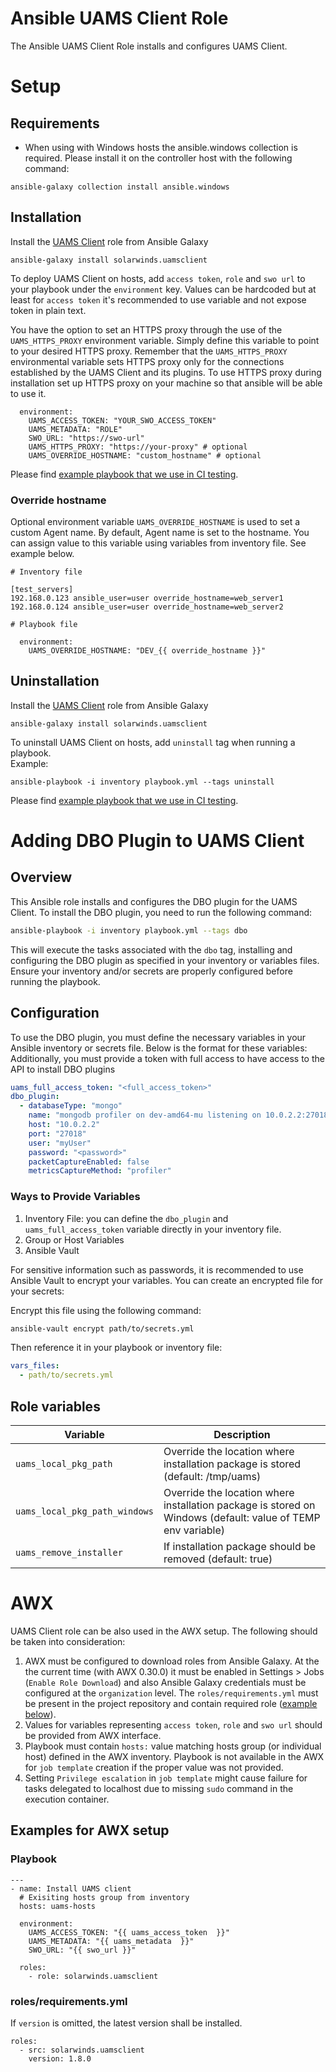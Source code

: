 # Ansible UAMS Client Role

The Ansible UAMS Client Role installs and configures UAMS Client.

# Setup
## Requirements
- When using with Windows hosts the ansible.windows collection is required. Please install it on the controller host with the following command:
```
ansible-galaxy collection install ansible.windows
```
## Installation

Install the [UAMS Client](https://galaxy.ansible.com/solarwinds/uamsclient) role from Ansible Galaxy
```
ansible-galaxy install solarwinds.uamsclient
```

To deploy UAMS Client on hosts, add `access token`, `role` and `swo url` to your playbook under the `environment` key. Values can be hardcoded but at least for `access token` it's recommended to use variable and not expose token in plain text. 

You have the option to set an HTTPS proxy through the use of the `UAMS_HTTPS_PROXY` environment variable. Simply define this variable to point to your desired HTTPS proxy. Remember that the `UAMS_HTTPS_PROXY` environmental variable sets HTTPS proxy only for the connections established by the UAMS Client and its plugins. To use HTTPS proxy during installation set up HTTPS proxy on your machine so that ansible will be able to use it.

```
  environment:
    UAMS_ACCESS_TOKEN: "YOUR_SWO_ACCESS_TOKEN"
    UAMS_METADATA: "ROLE"
    SWO_URL: "https://swo-url"
    UAMS_HTTPS_PROXY: "https://your-proxy" # optional
    UAMS_OVERRIDE_HOSTNAME: "custom_hostname" # optional
```

Please find [example playbook that we use in CI testing](ci_test/playbook_galaxy.yaml).

### Override hostname
Optional environment variable `UAMS_OVERRIDE_HOSTNAME` is used to set a custom Agent name. By default, Agent name is set to the hostname.
You can assign value to this variable using variables from inventory file. See example below.

```
# Inventory file

[test_servers]
192.168.0.123 ansible_user=user override_hostname=web_server1
192.168.0.124 ansible_user=user override_hostname=web_server2
```
```
# Playbook file

  environment:
    UAMS_OVERRIDE_HOSTNAME: "DEV_{{ override_hostname }}"
```

## Uninstallation

Install the [UAMS Client](https://galaxy.ansible.com/solarwinds/uamsclient) role from Ansible Galaxy
```
ansible-galaxy install solarwinds.uamsclient
```

To uninstall UAMS Client on hosts, add `uninstall` tag when running a playbook.
<br>Example:
```
ansible-playbook -i inventory playbook.yml --tags uninstall
```

Please find [example playbook that we use in CI testing](ci_test/playbook_galaxy.yaml).

# Adding DBO Plugin to UAMS Client

## Overview

This Ansible role installs and configures the DBO plugin for the UAMS Client. To install the DBO plugin, you need to run the following command:

```sh
ansible-playbook -i inventory playbook.yml --tags dbo
```

This will execute the tasks associated with the `dbo` tag, installing and configuring the DBO plugin as specified in your inventory or variables files.
Ensure your inventory and/or secrets are properly configured before running the playbook.

## Configuration

To use the DBO plugin, you must define the necessary variables in your Ansible inventory or secrets file. Below is the format for these variables:
Additionally, you must provide a token with full access to have access to the API to install DBO plugins
```yaml
uams_full_access_token: "<full_access_token>"
dbo_plugin:
  - databaseType: "mongo"
    name: "mongodb profiler on dev-amd64-mu listening on 10.0.2.2:27018"
    host: "10.0.2.2"
    port: "27018"
    user: "myUser"
    password: "<password>"
    packetCaptureEnabled: false
    metricsCaptureMethod: "profiler"
```

### Ways to Provide Variables

1. Inventory File: you can define the `dbo_plugin` and `uams_full_access_token` variable directly in your inventory file.
2. Group or Host Variables
3. Ansible Vault

For sensitive information such as passwords, it is recommended to use Ansible Vault to encrypt your variables. You can create an encrypted file for your secrets:


Encrypt this file using the following command:

```sh
ansible-vault encrypt path/to/secrets.yml
```

Then reference it in your playbook or inventory file:

```yaml
vars_files:
  - path/to/secrets.yml
```

## Role variables

| Variable | Description |
| -------------------- | --------------------------------------------------------------- |
| `uams_local_pkg_path` | Override the location where installation package is stored (default: /tmp/uams) |
| `uams_local_pkg_path_windows` | Override the location where installation package is stored on Windows (default: value of TEMP env variable) |
| `uams_remove_installer` | If installation package should be removed (default: true) |

# AWX

UAMS Client role can be also used in the AWX setup. The following should be taken into consideration:

1. AWX must be configured to download roles from Ansible Galaxy. At the the current time (with AWX 0.30.0) it must be enabled in Settings > Jobs (`Enable Role Download`) and also Ansible Galaxy credentials must be configured at the `organization` level. The `roles/requirements.yml` must be present in the project repository and contain required role ([example below](#rolesrequirementsyml)).
2. Values for variables representing `access token`, `role` and `swo url` should be provided from AWX interface.
3. Playbook must contain `hosts:` value matching hosts group (or individual host) defined in the AWX inventory. Playbook is not available in the AWX for `job template` creation if the proper value was not provided.
4. Setting `Privilege escalation` in `job template` might cause failure for tasks delegated to localhost due to missing `sudo` command in the execution container.

## Examples for AWX setup
### Playbook
```
---
- name: Install UAMS client
  # Exisiting hosts group from inventory
  hosts: uams-hosts

  environment:
    UAMS_ACCESS_TOKEN: "{{ uams_access_token  }}"
    UAMS_METADATA: "{{ uams_metadata  }}"
    SWO_URL: "{{ swo_url }}"

  roles:
    - role: solarwinds.uamsclient
```
### roles/requirements.yml

If `version` is omitted, the latest version shall be installed.

```
roles:
  - src: solarwinds.uamsclient
    version: 1.8.0
```